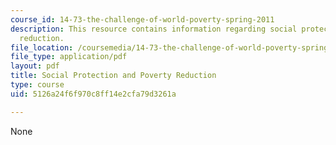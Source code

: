 ```yaml
---
course_id: 14-73-the-challenge-of-world-poverty-spring-2011
description: This resource contains information regarding social protection and poverty
  reduction.
file_location: /coursemedia/14-73-the-challenge-of-world-poverty-spring-2011/5126a24f6f970c8ff14e2cfa79d3261a_MIT14_73S11_Lec15_slides.pdf
file_type: application/pdf
layout: pdf
title: Social Protection and Poverty Reduction
type: course
uid: 5126a24f6f970c8ff14e2cfa79d3261a

---
```

None